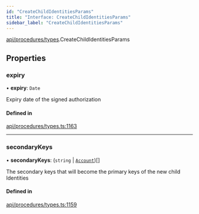 ```yaml
---
id: "CreateChildIdentitiesParams"
title: "Interface: CreateChildIdentitiesParams"
sidebar_label: "CreateChildIdentitiesParams"
---
```


[api/procedures/types](../../../../../modules/API/Procedures/Types/Types.md).CreateChildIdentitiesParams

## Properties

### expiry

• **expiry**: `Date`

Expiry date of the signed authorization

#### Defined in

[api/procedures/types.ts:1163](https://github.com/PolymeshAssociation/polymesh-sdk/blob/adcc38781/src/api/procedures/types.ts#L1163)

___

### secondaryKeys

• **secondaryKeys**: (`string` \| [`Account`](../../../../../classes/API/Entities/Account/Account.md))[]

The secondary keys that will become the primary keys of the new child Identities

#### Defined in

[api/procedures/types.ts:1159](https://github.com/PolymeshAssociation/polymesh-sdk/blob/adcc38781/src/api/procedures/types.ts#L1159)
